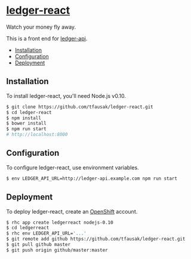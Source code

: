 # [ledger-react][1]

Watch your money fly away.

This is a front end for [ledger-api][2].

- [Installation](#installation)
- [Configuration](#configuration)
- [Deployment](#deployment)

## Installation

To install ledger-react, you'll need Node.js v0.10.

``` sh
$ git clone https://github.com/tfausak/ledger-react.git
$ cd ledger-react
$ npm install
$ bower install
$ npm run start
# http://localhost:8000
```

## Configuration

To configure ledger-react, use environment variables.

``` sh
$ env LEDGER_API_URL=http://ledger-api.example.com npm run start
```

## Deployment

To deploy ledger-react, create an [OpenShift][3] account.

``` sh
$ rhc app create ledgerreact nodejs-0.10
$ cd ledgerreact
$ rhc env LEDGER_API_URL='...'
$ git remote add github https://github.com/tfausak/ledger-react.git
$ git pull github master
$ git push origin github/master:master
```

[1]: https://github.com/tfausak/ledger-react
[2]: https://github.com/tfausak/ledger-api
[3]: https://www.openshift.com
